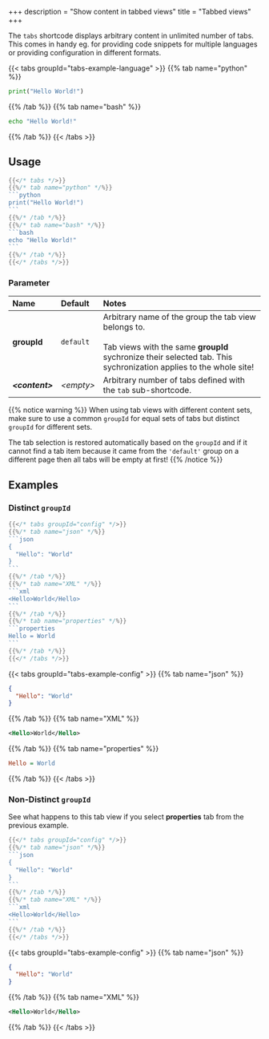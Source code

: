 +++
description = "Show content in tabbed views"
title = "Tabbed views"
+++

The `tabs` shortcode displays arbitrary content in unlimited number of tabs. This comes in handy eg. for providing code snippets for multiple languages or providing configuration in different formats.

{{< tabs groupId="tabs-example-language" >}}
{{% tab name="python" %}}

```python
print("Hello World!")
```

{{% /tab %}}
{{% tab name="bash" %}}

```bash
echo "Hello World!"
```

{{% /tab %}}
{{< /tabs >}}

## Usage

````go
{{</* tabs */>}}
{{%/* tab name="python" */%}}
```python
print("Hello World!")
```
{{%/* /tab */%}}
{{%/* tab name="bash" */%}}
```bash
echo "Hello World!"
```
{{%/* /tab */%}}
{{</* /tabs */>}}
````

### Parameter

| Name                  | Default          | Notes       |
|:----------------------|:-----------------|:------------|
| **groupId**           | `default`        | Arbitrary name of the group the tab view belongs to.<br/><br/>Tab views with the same **groupId** sychronize their selected tab. This sychronization applies to the whole site! |
| _**&lt;content&gt;**_ | _&lt;empty&gt;_  | Arbitrary number of tabs defined with the `tab` sub-shortcode. |

{{% notice warning %}}
When using tab views with different content sets, make sure to use a common `groupId` for equal sets of tabs but distinct `groupId` for different sets.

The tab selection is restored automatically based on the `groupId` and if it cannot find a tab item because it came from the `'default'` group on a different page then all tabs will be empty at first!
{{% /notice %}}

## Examples

### Distinct `groupId`

````go
{{</* tabs groupId="config" */>}}
{{%/* tab name="json" */%}}
```json
{
  "Hello": "World"
}
```
{{%/* /tab */%}}
{{%/* tab name="XML" */%}}
```xml
<Hello>World</Hello>
```
{{%/* /tab */%}}
{{%/* tab name="properties" */%}}
```properties
Hello = World
```
{{%/* /tab */%}}
{{</* /tabs */>}}
````

{{< tabs groupId="tabs-example-config" >}}
{{% tab name="json" %}}
```json
{
  "Hello": "World"
}
```
{{% /tab %}}
{{% tab name="XML" %}}
```xml
<Hello>World</Hello>
```
{{% /tab %}}
{{% tab name="properties" %}}
```ini
Hello = World
```
{{% /tab %}}
{{< /tabs >}}

### Non-Distinct `groupId`

See what happens to this tab view if you select **properties** tab from the previous example.

````go
{{</* tabs groupId="config" */>}}
{{%/* tab name="json" */%}}
```json
{
  "Hello": "World"
}
```
{{%/* /tab */%}}
{{%/* tab name="XML" */%}}
```xml
<Hello>World</Hello>
```
{{%/* /tab */%}}
{{</* /tabs */>}}
````

{{< tabs groupId="tabs-example-config" >}}
{{% tab name="json" %}}
```json
{
  "Hello": "World"
}
```
{{% /tab %}}
{{% tab name="XML" %}}
```xml
<Hello>World</Hello>
```
{{% /tab %}}
{{< /tabs >}}
